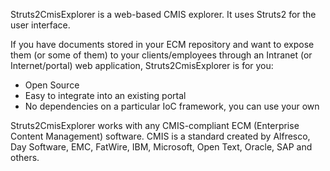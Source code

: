 Struts2CmisExplorer is a web-based CMIS explorer. It uses Struts2 for the user interface.

If you have documents stored in your ECM repository and want to expose them (or some of them) to your clients/employees through an Intranet (or Internet/portal) web application, Struts2CmisExplorer is for you:
- Open Source
- Easy to integrate into an existing portal
- No dependencies on a particular IoC framework, you can use your own

Struts2CmisExplorer works with any CMIS-compliant ECM (Enterprise Content Management) software. CMIS is a standard created by Alfresco, Day Software, EMC, FatWire, IBM, Microsoft, Open Text, Oracle, SAP and others.
